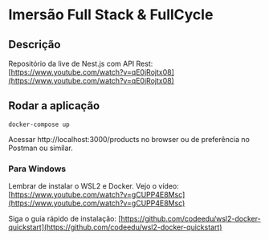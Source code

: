# Imersão Full Stack & FullCycle

## Descrição

Repositório da live de Nest.js com API Rest: [https://www.youtube.com/watch?v=qE0jRojtx08](https://www.youtube.com/watch?v=qE0jRojtx08)

## Rodar a aplicação

```
docker-compose up
```

Acessar http://localhost:3000/products no browser ou de preferência no Postman ou similar.

### Para Windows 

Lembrar de instalar o WSL2 e Docker. Vejo o vídeo: [https://www.youtube.com/watch?v=gCUPP4E8Msc](https://www.youtube.com/watch?v=gCUPP4E8Msc) 

Siga o guia rápido de instalação: [https://github.com/codeedu/wsl2-docker-quickstart](https://github.com/codeedu/wsl2-docker-quickstart) 
